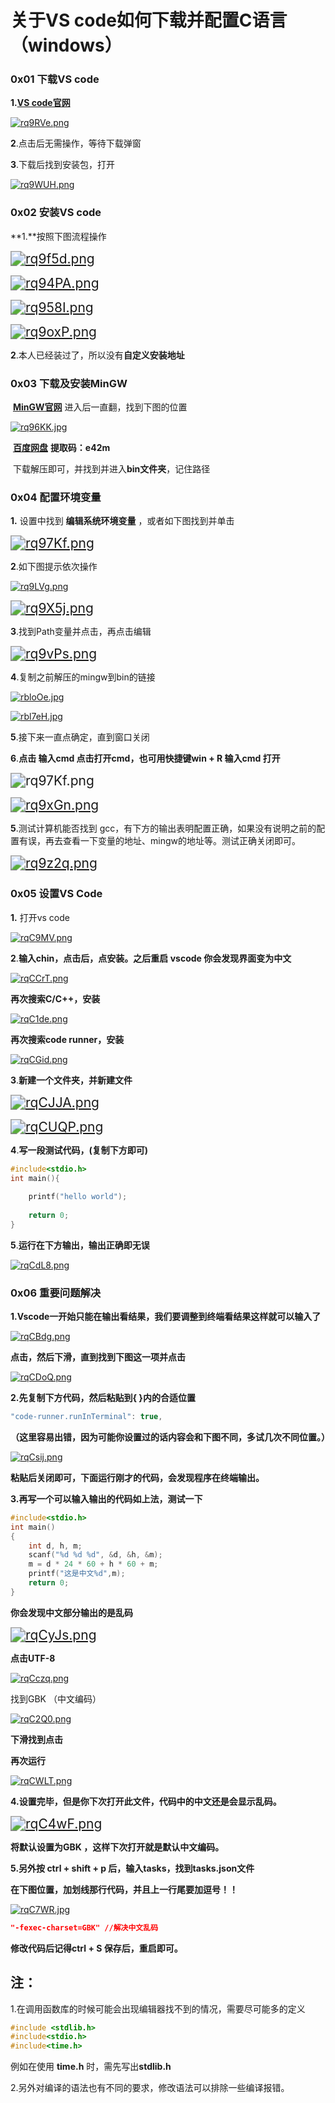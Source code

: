 # **关于VS code如何下载并配置C语言**（windows）

### 0x01  下载VS code

**1.**[**VS code官网**](https://code.visualstudio.com/) 

[![rq9RVe.png](https://s3.ax1x.com/2020/12/29/rq9RVe.png)](https://imgchr.com/i/rq9RVe)

**2**.点击后无需操作，等待下载弹窗

**3**.下载后找到安装包，打开

[![rq9WUH.png](https://s3.ax1x.com/2020/12/29/rq9WUH.png)](https://imgchr.com/i/rq9WUH)

### 0x02  安装VS code

**1.**按照下图流程操作

[<img src="https://s3.ax1x.com/2020/12/29/rq9f5d.png" alt="rq9f5d.png" style="zoom:150%;" />](https://imgchr.com/i/rq9f5d)

[<img src="https://s3.ax1x.com/2020/12/29/rq94PA.png" alt="rq94PA.png" style="zoom: 150%;" />](https://imgchr.com/i/rq94PA)

[<img src="https://s3.ax1x.com/2020/12/29/rq958I.png" alt="rq958I.png" style="zoom:150%;" />](https://imgchr.com/i/rq958I)

[<img src="https://s3.ax1x.com/2020/12/29/rq9oxP.png" alt="rq9oxP.png" style="zoom:150%;" />](https://imgchr.com/i/rq9oxP)

**2**.本人已经装过了，所以没有**自定义安装地址**

### 0x03  下载及安装MinGW

​    [**MinGW官网**]([**https://sourceforge.net/projects/mingw-w64/files/mingw-w64/mingw-w64-release/**](https://sourceforge.net/projects/mingw-w64/files/mingw-w64/mingw-w64-release/))   进入后一直翻，找到下图的位置

[![rq96KK.jpg](https://s3.ax1x.com/2020/12/29/rq96KK.jpg)](https://imgchr.com/i/rq96KK)

​    [**百度网盘**]([**https://pan.baidu.com/s/1g3BEDOh65r58OhwM7eMgeQ**](https://pan.baidu.com/s/1g3BEDOh65r58OhwM7eMgeQ))    **提取码：e42m**

​    下载解压即可，并找到并进入**bin文件夹**，记住路径

### 0x04  配置环境变量

**1.** 设置中找到 **编辑系统环境变量** ，或者如下图找到并单击

[<img src="https://s3.ax1x.com/2020/12/29/rq97Kf.png" alt="rq97Kf.png" style="zoom:150%;" />](https://imgchr.com/i/rq97Kf)

**2**.如下图提示依次操作

[![rq9LVg.png](https://s3.ax1x.com/2020/12/29/rq9LVg.png)](https://imgchr.com/i/rq9LVg)

[<img src="https://s3.ax1x.com/2020/12/29/rq9X5j.png" alt="rq9X5j.png" style="zoom:150%;" />](https://imgchr.com/i/rq9X5j)

**3**.找到Path变量并点击，再点击编辑

[<img src="https://s3.ax1x.com/2020/12/29/rq9vPs.png" alt="rq9vPs.png" style="zoom:150%;" />](https://imgchr.com/i/rq9vPs)

**4**.复制之前解压的mingw到bin的链接

[![rbloOe.jpg](https://s3.ax1x.com/2020/12/29/rbloOe.jpg)](https://imgchr.com/i/rbloOe)

[![rbl7eH.jpg](https://s3.ax1x.com/2020/12/29/rbl7eH.jpg)](https://imgchr.com/i/rbl7eH)

**5**.接下来一直点确定，直到窗口关闭

**6**.**点击 输入cmd 点击打开cmd，也可用快捷键win + R 输入cmd 打开**

<img src="https://s3.ax1x.com/2020/12/29/rq97Kf.png" alt="rq97Kf.png" style="zoom:150%;" />

[<img src="https://s3.ax1x.com/2020/12/29/rq9xGn.png" alt="rq9xGn.png" style="zoom:150%;" />](https://imgchr.com/i/rq9xGn)

**5**.测试计算机能否找到 gcc，有下方的输出表明配置正确，如果没有说明之前的配置有误，再去查看一下变量的地址、mingw的地址等。测试正确关闭即可。

[<img src="https://s3.ax1x.com/2020/12/29/rq9z2q.png" alt="rq9z2q.png" style="zoom:150%;" />](https://imgchr.com/i/rq9z2q)

### 0x05  设置VS Code

**1.** 打开vs code

[![rqC9MV.png](https://s3.ax1x.com/2020/12/29/rqC9MV.png)](https://imgchr.com/i/rqC9MV)



**2**.**输入chin，点击后，点安装。之后重启 vscode 你会发现界面变为中文**

[![rqCCrT.png](https://s3.ax1x.com/2020/12/29/rqCCrT.png)](https://imgchr.com/i/rqCCrT)

 **再次搜索C/C++，安装** 

[![rqC1de.png](https://s3.ax1x.com/2020/12/29/rqC1de.png)](https://imgchr.com/i/rqC1de)

 **再次搜索code runner，安装** 

[![rqCGid.png](https://s3.ax1x.com/2020/12/29/rqCGid.png)](https://imgchr.com/i/rqCGid)

**3**.**新建一个文件夹，并新建文件**

[<img src="https://s3.ax1x.com/2020/12/29/rqCJJA.png" alt="rqCJJA.png" style="zoom:150%;" />](https://imgchr.com/i/rqCJJA)

[<img src="https://s3.ax1x.com/2020/12/29/rqCUQP.png" alt="rqCUQP.png" style="zoom:150%;" />](https://imgchr.com/i/rqCUQP)

**4**.**写一段测试代码，(复制下方即可)**

```c
#include<stdio.h>
int main(){
    
    printf("hello world");
      
    return 0;
}
```

**5**.**运行在下方输出，输出正确即无误**

[![rqCdL8.png](https://s3.ax1x.com/2020/12/29/rqCdL8.png)](https://imgchr.com/i/rqCdL8)

### 0x06  重要问题解决

**1.Vscode一开始只能在输出看结果，我们要调整到终端看结果这样就可以输入了**

[![rqCBdg.png](https://s3.ax1x.com/2020/12/29/rqCBdg.png)](https://imgchr.com/i/rqCBdg)

**点击，然后下滑，直到找到下图这一项并点击**

[![rqCDoQ.png](https://s3.ax1x.com/2020/12/29/rqCDoQ.png)](https://imgchr.com/i/rqCDoQ)

**2.先复制下方代码，然后粘贴到{ }内的合适位置**

```c
"code-runner.runInTerminal": true,
```

**（这里容易出错，因为可能你设置过的话内容会和下图不同，多试几次不同位置。）**

[![rqCsij.png](https://s3.ax1x.com/2020/12/29/rqCsij.png)](https://imgchr.com/i/rqCsij)

**粘贴后关闭即可，下面运行刚才的代码，会发现程序在终端输出。**

**3.再写一个可以输入输出的代码如上法，测试一下**

```c
#include<stdio.h>
int main()
{
    int d, h, m;
    scanf("%d %d %d", &d, &h, &m);
    m = d * 24 * 60 + h * 60 + m;
    printf("这是中文%d",m);
    return 0;
}
```

**你会发现中文部分输出的是乱码**

[<img src="https://s3.ax1x.com/2020/12/29/rqCyJs.png" alt="rqCyJs.png" style="zoom:150%;" />](https://imgchr.com/i/rqCyJs)

**点击UTF-8**

[![rqCczq.png](https://s3.ax1x.com/2020/12/29/rqCczq.png)](https://imgchr.com/i/rqCczq)

找到GBK （中文编码）

[![rqC2Q0.png](https://s3.ax1x.com/2020/12/29/rqC2Q0.png)](https://imgchr.com/i/rqC2Q0)

**下滑找到点击**

**再次运行**

[![rqCWLT.png](https://s3.ax1x.com/2020/12/29/rqCWLT.png)](https://imgchr.com/i/rqCWLT)

**4.设置完毕，但是你下次打开此文件，代码中的中文还是会显示乱码。**

[<img src="https://s3.ax1x.com/2020/12/29/rqC4wF.png" alt="rqC4wF.png" style="zoom:150%;" />](https://imgchr.com/i/rqC4wF)

**将默认设置为GBK ，这样下次打开就是默认中文编码。**

**5.另外按 ctrl + shift + p 后，输入tasks，找到tasks.json文件**

**在下图位置，加划线那行代码，并且上一行尾要加逗号！！**

[![rqC7WR.jpg](https://s3.ax1x.com/2020/12/29/rqC7WR.jpg)](https://imgchr.com/i/rqC7WR)

```json
"-fexec-charset=GBK" //解决中文乱码 
```

**修改代码后记得ctrl + S 保存后，重启即可。**



## 注：

1.在调用函数库的时候可能会出现编辑器找不到的情况，需要尽可能多的定义

```c
#include <stdlib.h>
#include<stdio.h>
#include<time.h> 
```

例如在使用 **time.h** 时，需先写出**stdlib.h**

2.另外对编译的语法也有不同的要求，修改语法可以排除一些编译报错。
